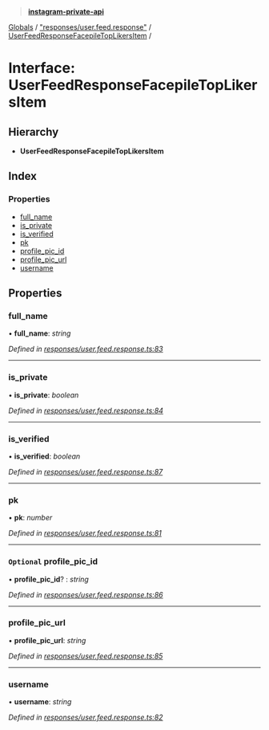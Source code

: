 > **[instagram-private-api](../README.md)**

[Globals](../README.md) / ["responses/user.feed.response"](../modules/_responses_user_feed_response_.md) / [UserFeedResponseFacepileTopLikersItem](_responses_user_feed_response_.userfeedresponsefacepiletoplikersitem.md) /

# Interface: UserFeedResponseFacepileTopLikersItem

## Hierarchy

- **UserFeedResponseFacepileTopLikersItem**

## Index

### Properties

- [full_name](_responses_user_feed_response_.userfeedresponsefacepiletoplikersitem.md#full_name)
- [is_private](_responses_user_feed_response_.userfeedresponsefacepiletoplikersitem.md#is_private)
- [is_verified](_responses_user_feed_response_.userfeedresponsefacepiletoplikersitem.md#is_verified)
- [pk](_responses_user_feed_response_.userfeedresponsefacepiletoplikersitem.md#pk)
- [profile_pic_id](_responses_user_feed_response_.userfeedresponsefacepiletoplikersitem.md#optional-profile_pic_id)
- [profile_pic_url](_responses_user_feed_response_.userfeedresponsefacepiletoplikersitem.md#profile_pic_url)
- [username](_responses_user_feed_response_.userfeedresponsefacepiletoplikersitem.md#username)

## Properties

### full_name

• **full_name**: _string_

_Defined in [responses/user.feed.response.ts:83](https://github.com/realinstadude/instagram-private-api/blob/4ae8fec/src/responses/user.feed.response.ts#L83)_

---

### is_private

• **is_private**: _boolean_

_Defined in [responses/user.feed.response.ts:84](https://github.com/realinstadude/instagram-private-api/blob/4ae8fec/src/responses/user.feed.response.ts#L84)_

---

### is_verified

• **is_verified**: _boolean_

_Defined in [responses/user.feed.response.ts:87](https://github.com/realinstadude/instagram-private-api/blob/4ae8fec/src/responses/user.feed.response.ts#L87)_

---

### pk

• **pk**: _number_

_Defined in [responses/user.feed.response.ts:81](https://github.com/realinstadude/instagram-private-api/blob/4ae8fec/src/responses/user.feed.response.ts#L81)_

---

### `Optional` profile_pic_id

• **profile_pic_id**? : _string_

_Defined in [responses/user.feed.response.ts:86](https://github.com/realinstadude/instagram-private-api/blob/4ae8fec/src/responses/user.feed.response.ts#L86)_

---

### profile_pic_url

• **profile_pic_url**: _string_

_Defined in [responses/user.feed.response.ts:85](https://github.com/realinstadude/instagram-private-api/blob/4ae8fec/src/responses/user.feed.response.ts#L85)_

---

### username

• **username**: _string_

_Defined in [responses/user.feed.response.ts:82](https://github.com/realinstadude/instagram-private-api/blob/4ae8fec/src/responses/user.feed.response.ts#L82)_
